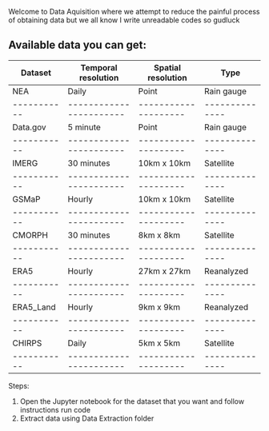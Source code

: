 Welcome to Data Aquisition where we attempt to reduce the painful process of obtaining data but we all know I write unreadable codes so gudluck

Available data you can get:
--------------------------------------------------------------------------------
| Dataset    | Temporal  resolution    | Spatial resolution   | Type           |
| -----------| ----------------------- | -------------------- | -------------- |
|  NEA       | Daily                   |  Point               | Rain gauge     |
| -----------| ----------------------- | -------------------- | -------------- |
|  Data.gov  | 5 minute                |  Point               | Rain gauge     |
| -----------| ----------------------- | -------------------- | -------------- |
|  IMERG     | 30 minutes              | 10km x 10km          | Satellite      |
| -----------| ----------------------- | -------------------- | -------------- |
|  GSMaP     | Hourly                  | 10km x 10km          | Satellite      |
| -----------| ----------------------- | -------------------- | -------------- |
|  CMORPH    | 30 minutes              | 8km x 8km            | Satellite      |
| -----------| ----------------------- | -------------------- | -------------- |
|  ERA5      | Hourly                  | 27km x 27km          | Reanalyzed     |
| -----------| ----------------------- | -------------------- | -------------- |
|  ERA5_Land | Hourly                  | 9km x 9km            | Reanalyzed     |
| -----------| ----------------------- | -------------------- | -------------- |
|  CHIRPS    | Daily                   | 5km x 5km            | Satellite      |
| -----------| ----------------------- | -------------------- | -------------- |

Steps:
1) Open the Jupyter notebook for the dataset that you want and follow instructions run code
2) Extract data using Data Extraction folder
